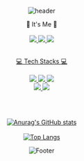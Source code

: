 [^1]:헤더

<div align=center>

![header](https://capsule-render.vercel.app/api?type=Waving&color=0:5433FF,50:20BDFF,100:A5FECB&height=300&section=header&text=graphene911&fontSize=90&&fontColor=ffff&animation=fadeIn) 

[^1]:벳지

:gem: It's Me :gem: <br/><br/>
<a href="https://story-jy.tistory.com"><img src="https://img.shields.io/badge/TSTORY-181717?style=flat-square&logo=&logoColor=white"/>
<a href="https://github.com/graphene911"><img src="https://img.shields.io/badge/GitHub-181717?style=flat-square&logo=github&logoColor=white"/>
<a href="graphene911@gmail.com"><img src="https://img.shields.io/badge/Gmail-EA4335?style=flat-square&logo=Gmail&logoColor=white"/>

<br/> :computer: Tech Stacks :computer: <br/><br/>
<img src="https://img.shields.io/badge/Python-3776AB?style=flat-square&logo=python&logoColor=white"/> <img src="https://img.shields.io/badge/MySQL-4479A1?style=flat-square&logo=mysql&logoColor=white"/> <img src="https://img.shields.io/badge/Visual Studio Code-007ACC?style=flat-square&logo=visualstudiocode&logoColor=white"/> <br/> <img src="https://img.shields.io/badge/Amazon AWS-232F3E?style=flat-square&logo=amazonaws&logoColor=white"/> <img src="https://img.shields.io/badge/Streamlit-FF4B4B?style=flat-square&logo=streamlit&logoColor=white"/> 

  <br/>

  <br/>
  
[^1]:깃허브스텟

![Anurag's GitHub stats](https://github-readme-stats.vercel.app/api?username=graphene911&show_icons=true&theme=tokyonight) <br/><br/>
[![Top Langs](https://github-readme-stats.vercel.app/api/top-langs/?username=graphene911&layout=compact&theme=tokyonight&langs_count=8)](https://github.com/anuraghazra/github-readme-stats)

 
![Footer](https://capsule-render.vercel.app/api?type=waving&color=color=0:5433FF,50:20BDFF,100:A5FECB&height=300&section=footer)
  
  

</div>
